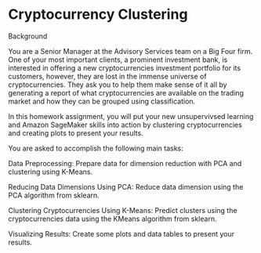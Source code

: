 # Cryptocurrency Clustering

Background

You are a Senior Manager at the Advisory Services team on a Big Four firm. One of your most important clients, a prominent investment bank, is interested in offering a new cryptocurrencies investment portfolio for its customers, however, they are lost in the immense universe of cryptocurrencies. They ask you to help them make sense of it all by generating a report of what cryptocurrencies are available on the trading market and how they can be grouped using classification.

In this homework assignment, you will put your new unsupervivsed learning and Amazon SageMaker skills into action by clustering cryptocurrencies and creating plots to present your results.

You are asked to accomplish the following main tasks:


Data Preprocessing: Prepare data for dimension reduction with PCA and clustering using K-Means.


Reducing Data Dimensions Using PCA: Reduce data dimension using the PCA algorithm from sklearn.


Clustering Cryptocurrencies Using K-Means: Predict clusters using the cryptocurrencies data using the KMeans algorithm from sklearn.


Visualizing Results: Create some plots and data tables to present your results.

